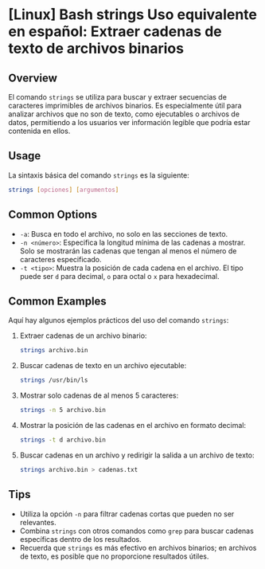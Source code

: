 # [Linux] Bash strings Uso equivalente en español: Extraer cadenas de texto de archivos binarios

## Overview
El comando `strings` se utiliza para buscar y extraer secuencias de caracteres imprimibles de archivos binarios. Es especialmente útil para analizar archivos que no son de texto, como ejecutables o archivos de datos, permitiendo a los usuarios ver información legible que podría estar contenida en ellos.

## Usage
La sintaxis básica del comando `strings` es la siguiente:

```bash
strings [opciones] [argumentos]
```

## Common Options
- `-a`: Busca en todo el archivo, no solo en las secciones de texto.
- `-n <número>`: Especifica la longitud mínima de las cadenas a mostrar. Solo se mostrarán las cadenas que tengan al menos el número de caracteres especificado.
- `-t <tipo>`: Muestra la posición de cada cadena en el archivo. El tipo puede ser `d` para decimal, `o` para octal o `x` para hexadecimal.

## Common Examples
Aquí hay algunos ejemplos prácticos del uso del comando `strings`:

1. Extraer cadenas de un archivo binario:
   ```bash
   strings archivo.bin
   ```

2. Buscar cadenas de texto en un archivo ejecutable:
   ```bash
   strings /usr/bin/ls
   ```

3. Mostrar solo cadenas de al menos 5 caracteres:
   ```bash
   strings -n 5 archivo.bin
   ```

4. Mostrar la posición de las cadenas en el archivo en formato decimal:
   ```bash
   strings -t d archivo.bin
   ```

5. Buscar cadenas en un archivo y redirigir la salida a un archivo de texto:
   ```bash
   strings archivo.bin > cadenas.txt
   ```

## Tips
- Utiliza la opción `-n` para filtrar cadenas cortas que pueden no ser relevantes.
- Combina `strings` con otros comandos como `grep` para buscar cadenas específicas dentro de los resultados.
- Recuerda que `strings` es más efectivo en archivos binarios; en archivos de texto, es posible que no proporcione resultados útiles.